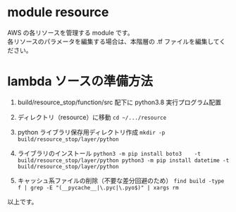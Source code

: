 # module resource
AWS の各リソースを管理する module です。<br>
各リソースのパラメータを編集する場合は、本階層の .tf ファイルを編集してください。

# lambda ソースの準備方法

  1. build/resource_stop/function/src 配下に python3.8 実行プログラム配置

  2. ディレクトリ（resource）に移動
    ```
    cd ~/.../resource
    ```
  3. python ライブラリ保存用ディレクトリ作成
    ```
    mkdir -p build/resource_stop/layer/python
    ```
  4. ライブラリのインストール
    ```
    python3 -m pip install boto3    -t build/resource_stop/layer/python
    python3 -m pip install datetime -t build/resource_stop/layer/python
    ```
  5. キャッシュ系ファイルの削除（不要な差分回避のため）
    ```
    find build -type f | grep -E "(__pycache__|\.pyc|\.pyo$)" | xargs rm
    ```

以上です。